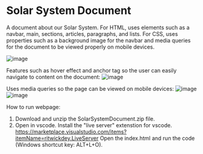 # Solar System Document
A document about our Solar System. For HTML, uses elements such as a navbar, main, sections, articles, paragraphs, and lists. For CSS, uses properties such as a background image for the navbar and media queries for the document to be viewed properly on mobile devices.

![image](https://github.com/kylehraja/SolarSystemDocument/assets/140476247/c2fec3fa-41d2-4f91-89b0-5b3ef3250ce8)


Features such as hover effect and anchor tag so the user can easily navigate to content on the document:
![image](https://github.com/kylehraja/SolarSystemDocument/assets/140476247/85d8f374-4654-471b-be05-6de8661cea22)


Uses media queries so the page can be viewed on mobile devices:
![image](https://github.com/kylehraja/SolarSystemDocument/assets/140476247/4e529b4a-48f7-495e-9d45-befddb43dce6)
![image](https://github.com/kylehraja/SolarSystemDocument/assets/140476247/51a29f6d-eaf3-49fb-92f1-2aaf337079be)

How to run webpage:

1) Download and unzip the SolarSystemDocument.zip file.
2) Open in vscode.
Install the "live server" extenstion for vscode. https://marketplace.visualstudio.com/items?itemName=ritwickdey.LiveServer
Open the index.html and run the code (Windows shortcut key: ALT+L+O).

